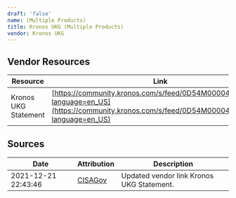 ```yaml
---
draft: 'false'
name: (Multiple Products)
title: Kronos UKG (Multiple Products)
vendor: Kronos UKG
---
```


## Vendor Resources
| Resource | Link |
| --- | --- |
| Kronos UKG Statement | [https://community.kronos.com/s/feed/0D54M00004wJKHiSAO?language=en_US](https://community.kronos.com/s/feed/0D54M00004wJKHiSAO?language=en_US) |



## Sources
| Date | Attribution | Description |
| --- | --- | --- |
| 2021-12-21 22:43:46 | [CISAGov](https://raw.githubusercontent.com/cisagov/log4j-affected-db/develop/README.md) | Updated vendor link Kronos UKG Statement.  |
